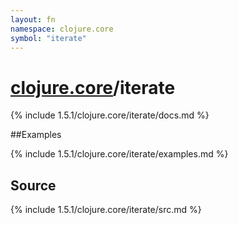 ```yaml
---
layout: fn
namespace: clojure.core
symbol: "iterate"
---
```


# [clojure.core](../)/iterate

{% include 1.5.1/clojure.core/iterate/docs.md %}

##Examples

{% include 1.5.1/clojure.core/iterate/examples.md %}
## Source
{% include 1.5.1/clojure.core/iterate/src.md %}

